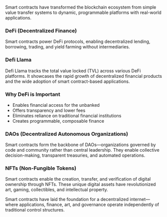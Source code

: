 Smart contracts have transformed the blockchain ecosystem from simple value transfer systems to dynamic, programmable platforms with real-world applications.

### DeFi (Decentralized Finance)
Smart contracts power DeFi protocols, enabling decentralized lending, borrowing, trading, and yield farming without intermediaries.

### Defi Llama
Defi Llama tracks the total value locked (TVL) across various DeFi platforms. It showcases the rapid growth of decentralized financial products and the wide adoption of smart contract-based applications.

### Why DeFi is Important
- Enables financial access for the unbanked
- Offers transparency and lower fees
- Eliminates reliance on traditional financial institutions
- Creates programmable, composable finance

### DAOs (Decentralized Autonomous Organizations)
Smart contracts form the backbone of DAOs—organizations governed by code and community rather than central leadership. They enable collective decision-making, transparent treasuries, and automated operations.

### NFTs (Non-Fungible Tokens)
Smart contracts enable the creation, transfer, and verification of digital ownership through NFTs. These unique digital assets have revolutionized art, gaming, collectibles, and intellectual property.

Smart contracts have laid the foundation for a decentralized internet—where applications, finance, art, and governance operate independently of traditional control structures.
